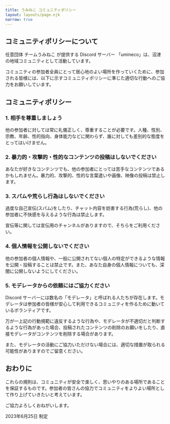```yaml
---
title: うみねこ コミュニティポリシー
layout: layouts/page.njk
narrow: true
---
```

## コミュニティポリシーについて

任意団体 チームうみねこ が提供する Discord サーバー 「umineco」は、沼津の地域コミュニティとして活動しています。

コミュニティの参加者全員にとって居心地のよい場所を作っていくために、参加される皆様には、以下に示すコミュニティポリシーに準じた適切な行動へのご協力をお願いしています。

## コミュニティポリシー

### 1. 相手を尊重しましょう

他の参加者に対しては常に礼儀正しく、尊重することが必要です。人種、性別、宗教、年齢、性的指向、身体能力などに関わらず、誰に対しても差別的な態度をとってはいけません。

### 2. 暴力的・攻撃的・性的なコンテンツの投稿はしないでください

あなたが好きなコンテンツでも、他の参加者にとっては苦手なコンテンツであるかもしれません。暴力的、攻撃的、性的な言葉遣いや画像、映像の投稿は禁止します。

### 3. スパムや荒らし行為はしないでください

過度な自己宣伝(スパム)をしたり、チャット内容を妨害する行為(荒らし)、他の参加者に不快感を与えるような行為は禁止します。

宣伝等に関しては宣伝用のチャンネルがありますので、そちらをご利用ください。

### 4. 個人情報を公開しないでください

他の参加者の個人情報や、一般に公開されてない個人の特定ができるような情報を公開・投稿することは禁止です。また、あなた自身の個人情報についても、深闇に公開しないようにしてください。

### 5. モデレータからの依頼にはご協力ください

Discord サーバーには数名の「モデレータ」と呼ばれる人たちが存在します。モデレータは参加者の皆様が安心して利用できるコミュニティを作るために動いているボランティアです。

万が一上記の行動規範に違反するような行為や、モデレータが不適切だと判断するような行為があった場合、投稿されたコンテンツの削除のお願いをしたり、直接モデレータがコンテンツを削除する場合があります。

また、モデレータの活動にご協力いただけない場合には、適切な措置が取られる可能性がありますのでご留意ください。

## おわりに

これらの規則は、コミュニティが安全で楽しく、思いやりのある場所であることを保証するものです。参加者の皆さんの協力でコミュニティをよりよい場所として作り上げていきたいと考えています。

ご協力よろしくおねがいします。 

2023年6月25日 制定
